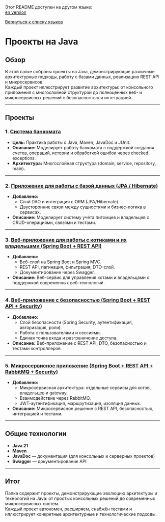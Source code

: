 Этот README доступен на другом языке:  
[en version](README.md)

[Вернуться к списку языков](../README.ru.md)

# Проекты на Java

## Обзор
В этой папке собраны проекты на Java, демонстрирующие различные архитектурные подходы, работу с базами данных, реализацию REST API и микросервисов.  
Каждый проект иллюстрирует развитие архитектуры: от консольного приложения с многослойной структурой до полноценных веб- и микросервисных решений с безопасностью и интеграцией.

---

## Проекты

### 1. [Система банкомата](./project1/README.ru.md)
- **Цель:** Практика работы с Java, Maven, JavaDoc и JUnit.
- **Описание:** Моделирует работу банкомата с поддержкой создания счетов, операций, истории и обработкой ошибок через checked exceptions.  
- **Архитектура:** Многослойная структура (domain, service, repository, main).

---

### 2. [Приложение для работы с базой данных (JPA / Hibernate)](./project2/README.ru.md)
- **Добавлено:**  
  - Слой DAO и интеграция с ORM (JPA/Hibernate).
  - Двусторонние связи между сущностями и бизнес-логика в сервисах.
- **Описание:** Моделирует систему учёта питомцев и владельцев с CRUD-операциями, связями и тестами.

---

### 3. [Веб-приложение для работы с котиками и их владельцами (Spring Boot + REST API)](./project3/README.ru.md)
- **Добавлено:**  
  - Веб-слой на Spring Boot и Spring MVC.
  - REST API, пагинация, фильтрация, DTO-слой.
  - Документирование через Swagger.
- **Описание:** Веб-сервис для управления котами и владельцами с поддержкой современных веб-технологий.

---

### 4. [Веб-приложение с безопасностью (Spring Boot + REST API + Security)](./project4/README.ru.md)
- **Добавлено:**  
  - Слой безопасности (Spring Security, аутентификация, авторизация, роли).
  - Работа с пользователями и сессиями.
  - Единая точка входа и разграничение доступа.
- **Описание:** Веб-приложение с REST API, DTO, безопасностью и тестами контроллеров.

---

### 5. [Микросервисное приложение (Spring Boot + REST API + RabbitMQ + Security)](./project5/README.ru.md)
- **Добавлено:**  
  - Микросервисная архитектура: отдельные сервисы для котов, владельцев и gateway.
  - Взаимодействие через RabbitMQ.
  - JWT-аутентификация, маршрутизация, изоляция данных.
- **Описание:** Микросервисное решение с REST API, безопасностью, интеграцией и тестами.

---

## Общие технологии
- **Java 21**
- **Maven**
- **JavaDoc** — документация (для консольных и серверных проектов)
- **Swagger** — документирование API

---

## Итог
Папка содержит проекты, демонстрирующие эволюцию архитектуры и технологий на Java: от простых консольных решений до современных микросервисных систем.  
Каждый проект автономен, расширяем, снабжён тестами и иллюстрирует конкретные архитектурные и технологические подходы.

